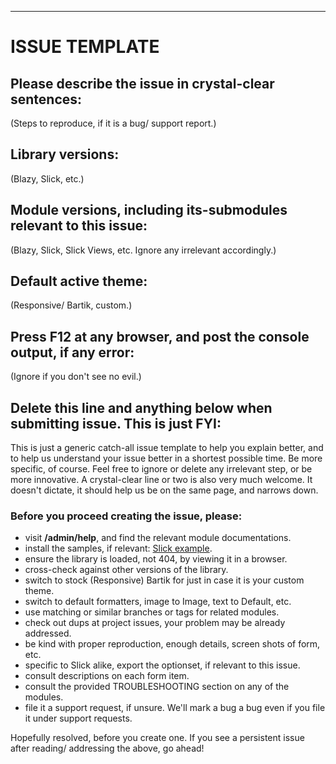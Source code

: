 
***
# <a name="issue-template"></a>ISSUE TEMPLATE

## Please describe the issue in crystal-clear sentences:
(Steps to reproduce, if it is a bug/ support report.)


## Library versions:
(Blazy, Slick, etc.)


## Module versions, including its-submodules relevant to this issue:
(Blazy, Slick, Slick Views, etc. Ignore any irrelevant accordingly.)


## Default active theme:
(Responsive/ Bartik, custom.)


## Press F12 at any browser, and post the console output, if any error:
(Ignore if you don't see no evil.)



## Delete this line and anything below when submitting issue. This is just FYI:
This is just a generic catch-all issue template to help you explain better, and
to help us understand your issue better in a shortest possible time.
Be more specific, of course. Feel free to ignore or delete any irrelevant step,
or be more innovative. A crystal-clear line or two is also very much welcome.
It doesn't dictate, it should help us be on the same page, and narrows down.

### Before you proceed creating the issue, please:
* visit **/admin/help**, and find the relevant module documentations.
* install the samples, if relevant:
  [Slick example](https://www.drupal.org/project/slick_extras).
* ensure the library is loaded, not 404, by viewing it in a browser.
* cross-check against other versions of the library.
* switch to stock (Responsive) Bartik for just in case it is your custom theme.
* switch to default formatters, image to Image, text to Default, etc.
* use matching or similar branches or tags for related modules.
* check out dups at project issues, your problem may be already addressed.
* be kind with proper reproduction, enough details, screen shots of form, etc.
* specific to Slick alike, export the optionset, if relevant to this issue.
* consult descriptions on each form item.
* consult the provided TROUBLESHOOTING section on any of the modules.
* file it a support request, if unsure. We'll mark a bug a bug even if you
  file it under support requests.

Hopefully resolved, before you create one.
If you see a persistent issue after reading/ addressing the above, go ahead!
